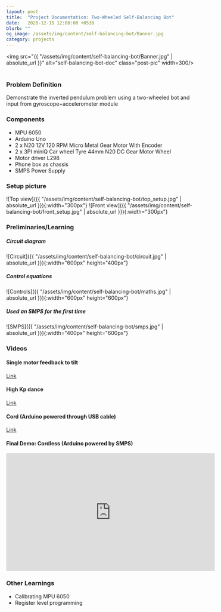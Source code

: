 ```yaml
---
layout: post
title:  "Project Documentation: Two-Wheeled Self-Balancing Bot"
date:   2020-12-15 12:00:00 +0530
blurb: ""
og_image: /assets/img/content/self-balancing-bot/Banner.jpg
category: projects
---
```


<img src="{{ "/assets/img/content/self-balancing-bot/Banner.jpg" | absolute_url }}" alt="self-balancing-bot-doc" class="post-pic" width=300/>
<br />
<br />

### Problem Definition
Demonstrate the inverted pendulum problem using a two-wheeled bot and input from gyroscope+accelerometer module


### Components
- MPU 6050
- Arduino Uno
- 2 x N20 12V 120 RPM Micro Metal Gear Motor With Encoder
- 2 x 3PI miniQ Car wheel Tyre 44mm N20 DC Gear Motor Wheel
- Motor driver L298
- Phone box as chassis
- SMPS Power Supply


### Setup picture
![Top view]({{ "/assets/img/content/self-balancing-bot/top_setup.jpg" | absolute_url }}){:width="300px"}
![Front view]({{ "/assets/img/content/self-balancing-bot/front_setup.jpg" | absolute_url }}){:width="300px"}


### Preliminaries/Learning

##### Circuit diagram
![Circuit]({{ "/assets/img/content/self-balancing-bot/circuit.jpg" | absolute_url }}){:width="600px" height="400px"}

##### Control equations
![Controls]({{ "/assets/img/content/self-balancing-bot/maths.jpg" | absolute_url }}){:width="600px" height="600px"}

##### Used an SMPS for the first time
![SMPS]({{ "/assets/img/content/self-balancing-bot/smps.jpg" | absolute_url }}){:width="400px" height="600px"}


### Videos

#### Single motor feedback to tilt
[Link](https://drive.google.com/uc?export=view&id=1txB1wECq1SekcQoCvZviClIgD5hpdTyJ)

#### High Kp dance
[Link](https://drive.google.com/uc?export=view&id=10bm4_1NTQzhSNADEQV_8h9a8oLu4mA-Y)

#### Cord (Arduino powered through USB cable)
[Link](https://drive.google.com/uc?export=view&id=1ph00gV7dFbrdqpeK0FsKof0Ds0b58oQw)

#### Final Demo: Cordless (Arduino powered by SMPS)
<iframe width="560" height="315"
src="https://www.youtube.com/embed/zCnvgg1dpSY?rel=0&amp;controls=1&amp;start=0" 
frameborder="0" 
allow="accelerometer; autoplay; encrypted-media; gyroscope; picture-in-picture" 
allowfullscreen></iframe>
<br />


### Other Learnings
- Calibrating MPU 6050
- Register level programming